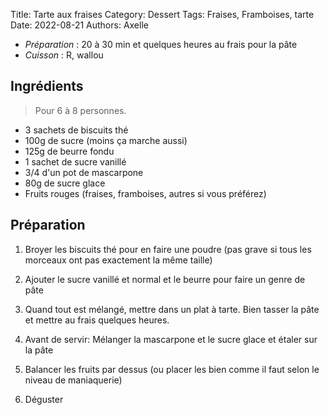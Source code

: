 Title: Tarte aux fraises
Category: Dessert
Tags: Fraises, Framboises, tarte
Date: 2022-08-21
Authors: Axelle

- *Préparation* : 20 à 30 min et quelques heures au frais pour la pâte
- *Cuisson* : R, wallou

## Ingrédients
> Pour 6 à 8 personnes.

  - 3 sachets de biscuits thé
  - 100g de sucre (moins ça marche aussi)
  - 125g de beurre fondu
  - 1 sachet de sucre vanillé
  - 3/4 d'un pot de mascarpone
  - 80g de sucre glace
  - Fruits rouges (fraises, framboises, autres si vous préférez)

## Préparation
  
  1. Broyer les biscuits thé pour en faire une poudre (pas grave si tous les morceaux ont pas exactement la même taille)

  2. Ajouter le sucre vanillé et normal et le beurre pour faire un genre de pâte

  3. Quand tout est mélangé, mettre dans un plat à tarte. Bien tasser la pâte et mettre au frais quelques heures.

  4. Avant de servir: Mélanger la mascarpone et le sucre glace et étaler sur la pâte

  5. Balancer les fruits par dessus (ou placer les bien comme il faut selon le niveau de maniaquerie)
  
  6. Déguster
  
  

